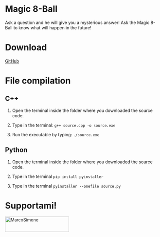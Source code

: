 # Magic 8-Ball

Ask a question and he will give you a mysterious answer! Ask the Magic 8-Ball to know what will happen in the future!

# Download 

[GitHub](https://github.com/marco098/Magic-8-Ball./releases/tag/v1.0)

# File compilation

## C++

1. Open the terminal inside the folder where you downloaded the source code.

2. Type in the terminal: ```g++ source.cpp -o source.exe```

3. Run the executable by typing: ```./source.exe```

## Python

1. Open the terminal inside the folder where you downloaded the source code.

2. Type in the terminal ```pip install pyinstaller```

3. Type in the terminal ```pyinstaller --onefile source.py```

# Supportami!

<a href="https://www.buymeacoffee.com/MarcoSimone"> <img src="https://cdn.buymeacoffee.com/buttons/v2/default-yellow.png" height="50" width="210" alt="MarcoSimone" /></a>
